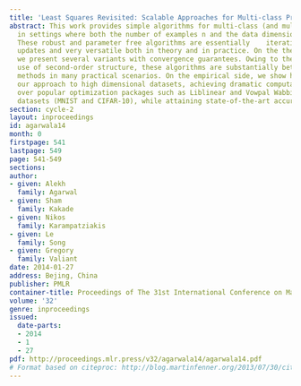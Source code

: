 ```yaml
---
title: 'Least Squares Revisited: Scalable Approaches for Multi-class Prediction'
abstract: This work provides simple algorithms for multi-class (and multi-label) prediction
  in settings where both the number of examples n and the data dimension d are relatively    large.
  These robust and parameter free algorithms are essentially    iterative least-squares
  updates and very versatile both in theory and in practice. On the theoretical front,
  we present several variants with convergence guarantees. Owing to their effective
  use of second-order structure, these algorithms are substantially better than first-order
  methods in many practical scenarios. On the empirical side, we show how to scale
  our approach to high dimensional datasets, achieving dramatic computational speedups
  over popular optimization packages such as Liblinear and Vowpal Wabbit on standard
  datasets (MNIST and CIFAR-10), while attaining state-of-the-art accuracies.
section: cycle-2
layout: inproceedings
id: agarwala14
month: 0
firstpage: 541
lastpage: 549
page: 541-549
sections: 
author:
- given: Alekh
  family: Agarwal
- given: Sham
  family: Kakade
- given: Nikos
  family: Karampatziakis
- given: Le
  family: Song
- given: Gregory
  family: Valiant
date: 2014-01-27
address: Bejing, China
publisher: PMLR
container-title: Proceedings of The 31st International Conference on Machine Learning
volume: '32'
genre: inproceedings
issued:
  date-parts:
  - 2014
  - 1
  - 27
pdf: http://proceedings.mlr.press/v32/agarwala14/agarwala14.pdf
# Format based on citeproc: http://blog.martinfenner.org/2013/07/30/citeproc-yaml-for-bibliographies/
---
```

